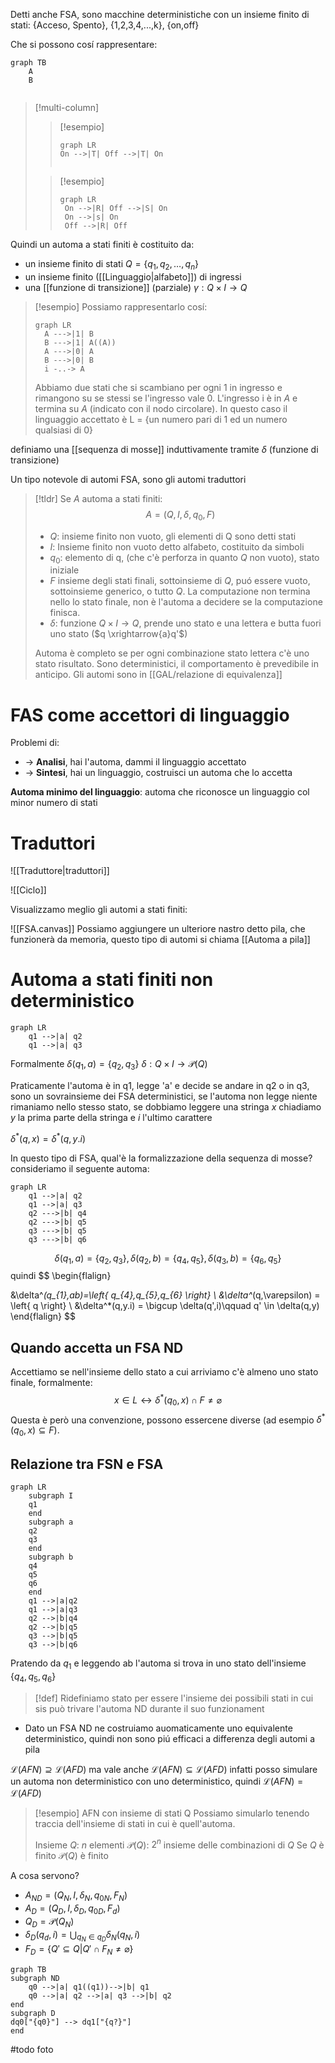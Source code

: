 Detti anche FSA, sono macchine deterministiche con un insieme finito di stati:
{Acceso, Spento}, {1,2,3,4,...,k}, {on,off}

Che si possono cosí rappresentare:
```mermaid
graph TB
	A
	B
	
```


>[!multi-column]
>
>>[!esempio]
>>```mermaid
>>graph LR
>> On -->|T| Off -->|T| On
>> 
>>
>>```
>
>>[!esempio]
>>```mermaid
>>graph LR
>>	On -->|R| Off -->|S| On
>>	On -->|s| On
>>	Off -->|R| Off
>>```


Quindi un automa a stati finiti è costituito da:
- un insieme finito di stati $Q = \left\{ q_{1},q_{2},\dots,q_{n} \right\}$
- un insieme finito ([[Linguaggio|alfabeto]]) di ingressi 
- una [[funzione di transizione]] (parziale) $\gamma:Q \times I \to Q$

>[!esempio]
Possiamo rappresentarlo cosí:
>```mermaid
>graph LR
>	A --->|1| B
>	B --->|1| A((A))
>	A --->|0| A
>	B --->|0| B
>	i -..-> A
>```
>Abbiamo due stati che si scambiano per ogni 1 in ingresso e rimangono su se stessi se l'ingresso vale 0.
>L'ingresso i è in $A$ e termina su $A$ (indicato con il nodo circolare).
>In questo caso il linguaggio accettato è 
>L = {un numero pari di 1 ed un numero qualsiasi di 0}

definiamo una [[sequenza di mosse]] induttivamente tramite $\delta$ (funzione di transizione)

Un tipo notevole di automi FSA, sono gli automi traduttori

>[!tldr]
>Se $A$ automa a stati finiti:
> $$
>A = (Q,I,\delta,q_{0},F)
>$$
>
>- $Q$: insieme finito non vuoto, gli elementi di Q sono detti stati
>- $I$: Insieme finito non vuoto detto alfabeto, costituito da simboli
>- $q_{0}$: elemento di q, (che c'è perforza in quanto $Q$ non vuoto), stato iniziale
>- $F$ insieme degli stati finali, sottoinsieme di $Q$, puó essere vuoto, sottoinsieme generico, o tutto $Q$. La computazione non termina nello lo stato finale, non è l'automa a decidere se la computazione finisca.
>- $\delta$: funzione $Q\times I \to Q$, prende uno stato e una lettera e butta fuori uno stato ($q \xrightarrow{a}q'$)
>  
> Automa è completo se per ogni combinazione stato lettera c'è uno stato risultato.
> Sono deterministici, il comportamento è prevedibile in anticipo.
> Gli automi sono in [[GAL/relazione di equivalenza]]

# FAS come accettori di linguaggio
Problemi di:
- -> **Analisi**, hai l'automa, dammi il linguaggio accettato
- -> **Sintesi**, hai un linguaggio, costruisci un automa che lo accetta

**Automa minimo del linguaggio**: automa che riconosce un linguaggio col minor numero di stati



# Traduttori
![[Traduttore|traduttori]]

![[Ciclo]]


Visualizzamo meglio gli automi a stati finiti:

![[FSA.canvas]]
Possiamo aggiungere un ulteriore nastro detto pila, che funzionerà da memoria, questo tipo di automi si chiama [[Automa a pila]]


# Automa a stati finiti non deterministico

```mermaid
graph LR
	q1 -->|a| q2
	q1 -->|a| q3
```
Formalmente $\delta(q_{1},a) = \left\{ q_{2},q_{3} \right\}$
$\delta : Q \times I \to \mathcal{P}(Q)$

Praticamente l'automa è in q1, legge 'a' e decide se andare in q2 o in q3, sono un sovrainsieme dei FSA deterministici, se l'automa non legge niente rimaniamo nello stesso stato, se dobbiamo leggere una stringa $x$ chiadiamo $y$ la prima parte della stringa e $i$ l'ultimo carattere

$\delta^*(q,x) = \delta^*(q,y.i)$

In questo tipo di FSA, qual'è la formalizzazione della sequenza di mosse? consideriamo il seguente automa:
```mermaid
graph LR
	q1 -->|a| q2
	q1 -->|a| q3
	q2 --->|b| q4
	q2 --->|b| q5
	q3 --->|b| q5
	q3 --->|b| q6
```
$$\delta(q_{1},a) = \left\{ q_{2},q_{3} \right\}, \delta(q_{2},b) = \left\{ q_{4},q_{5} \right\}, \delta(q_{3},b) = \left\{ q_{6},q_{5} \right\}  $$
quindi
$$
\begin{flalign}

&\delta^*(q_{1},ab)=\left\{ q_{4},q_{5},q_{6} \right\}  \\
&\delta^*(q,\varepsilon) = \left\{ q \right\}  \\
&\delta^*(q,y.i) = \bigcup \delta(q',i)\qquad q' \in \delta(q,y)
\end{flalign}
$$

## Quando accetta un FSA ND
Accettiamo se nell'insieme dello stato a cui arriviamo c'è almeno uno stato finale, formalmente:
$$
x \in L \leftrightarrow  \delta^*(q_{0},x) \cap F \neq \varnothing
$$
Questa è però una convenzione, possono essercene diverse (ad esempio $\delta^*(q_{0},x) \subseteq F$).

## Relazione tra FSN e FSA

```mermaid
graph LR
	subgraph I
	q1
	end
	subgraph a
	q2
	q3
	end
	subgraph b
	q4
	q5
	q6
	end
	q1 -->|a|q2
	q1 -->|a|q3
	q2 -->|b|q4
	q2 -->|b|q5
	q3 -->|b|q5
	q3 -->|b|q6
```
Pratendo da $q_{1}$ e leggendo ab l'automa si trova in uno stato dell'insieme $\left\{ q_{4},q_{5},q_{6} \right\}$

>[!def]
>Ridefiniamo stato per essere l'insieme dei possibili stati in cui sis può trivare l'automa ND durante il suo funzionament

- Dato un FSA ND ne costruiamo auomaticamente uno equivalente deterministico, quindi non sono piú efficaci a differenza degli automi a pila



$\mathcal{L}(AFN) \supseteq \mathcal{L}(AFD)$ ma vale anche $\mathcal{L}(AFN) \subseteq \mathcal{L}(AFD)$ infatti posso simulare un automa non deterministico con uno deterministico, quindi $\mathcal{L}(AFN) = \mathcal{L}(AFD)$


>[!esempio]
>AFN con insieme di stati Q
>Possiamo simularlo tenendo traccia dell'insieme di stati in cui è quell'automa.
>
>Insieme $Q$: $n$ elementi
>$\mathcal{P}(Q)$: $2^n$ insieme delle combinazioni di $Q$
>Se $Q$ è finito $\mathcal{P}(Q)$ è finito


A cosa servono?
- $A_{ND} = (Q_{N},I,\delta_{N},q_{0N},F_{N})$
- $A_{D} = (Q_{D},I,\delta_{D},q_{0D},F_{d})$
- $Q_{D} = \mathcal{P}(Q_{N})$
- $\delta_{D}(q_{d},i) = \bigcup_{q_{N} \in q_{D}} \delta_{N}(q_{N},i)$
- $F_{D} = \left\{ Q' \subseteq Q | Q' \cap F_{N} \neq \varnothing \right\}$


```mermaid
graph TB
subgraph ND
	q0 -->|a| q1((q1))-->|b| q1
	q0 -->|a| q2 -->|a| q3 -->|b| q2
end
subgraph D
dq0["{q0}"] --> dq1["{q?}"] 
end
```
#todo foto